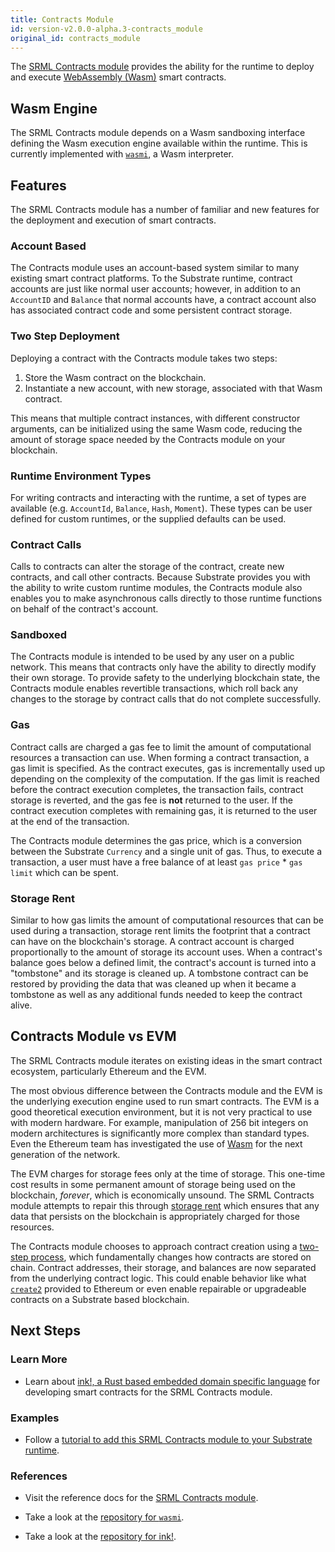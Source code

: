 ```yaml
---
title: Contracts Module
id: version-v2.0.0-alpha.3-contracts_module
original_id: contracts_module
---
```


The [SRML Contracts module](https://crates.parity.io/pallet_contracts/index.html)
provides the ability for the runtime to deploy and execute [WebAssembly
(Wasm)](https://webassembly.org/) smart contracts.

## Wasm Engine

The SRML Contracts module depends on a Wasm sandboxing interface defining the Wasm execution engine
available within the runtime. This is currently implemented with
[`wasmi`](https://github.com/paritytech/wasmi), a Wasm interpreter.

## Features

The SRML Contracts module has a number of familiar and new features for the deployment and execution
of smart contracts.

### Account Based

The Contracts module uses an account-based system similar to many existing smart contract platforms.
To the Substrate runtime, contract accounts are just like normal user accounts; however, in addition
to an `AccountID` and `Balance` that normal accounts have, a contract account also has associated
contract code and some persistent contract storage.

### Two Step Deployment

Deploying a contract with the Contracts module takes two steps:

1. Store the Wasm contract on the blockchain.
2. Instantiate a new account, with new storage, associated with that Wasm contract.

This means that multiple contract instances, with different constructor arguments, can be
initialized using the same Wasm code, reducing the amount of storage space needed by the Contracts
module on your blockchain.

### Runtime Environment Types

For writing contracts and interacting with the runtime, a set of types are available (e.g.
`AccountId`, `Balance`, `Hash`, `Moment`). These types can be user defined for custom runtimes, or
the supplied defaults can be used.

### Contract Calls

Calls to contracts can alter the storage of the contract, create new contracts, and call other
contracts. Because Substrate provides you with the ability to write custom runtime modules, the
Contracts module also enables you to make asynchronous calls directly to those runtime functions on
behalf of the contract's account.

### Sandboxed

The Contracts module is intended to be used by any user on a public network. This means that
contracts only have the ability to directly modify their own storage. To provide safety to the
underlying blockchain state, the Contracts module enables revertible transactions, which roll back
any changes to the storage by contract calls that do not complete successfully.

### Gas

Contract calls are charged a gas fee to limit the amount of computational resources a transaction
can use. When forming a contract transaction, a gas limit is specified. As the contract executes,
gas is incrementally used up depending on the complexity of the computation. If the gas limit is
reached before the contract execution completes, the transaction fails, contract storage is
reverted, and the gas fee is **not** returned to the user. If the contract execution completes with
remaining gas, it is returned to the user at the end of the transaction.

The Contracts module determines the gas price, which is a conversion between the Substrate
`Currency` and a single unit of gas. Thus, to execute a transaction, a user must have a free balance
of at least `gas price` * `gas limit` which can be spent.

### Storage Rent

Similar to how gas limits the amount of computational resources that can be used during a
transaction, storage rent limits the footprint that a contract can have on the blockchain's storage.
A contract account is charged proportionally to the amount of storage its account uses. When a
contract's balance goes below a defined limit, the contract's account is turned into a "tombstone"
and its storage is cleaned up. A tombstone contract can be restored by providing the data that was
cleaned up when it became a tombstone as well as any additional funds needed to keep the contract
alive.

## Contracts Module vs EVM

The SRML Contracts module iterates on existing ideas in the smart contract ecosystem, particularly
Ethereum and the EVM.

The most obvious difference between the Contracts module and the EVM is the underlying execution
engine used to run smart contracts. The EVM is a good theoretical execution environment, but it is
not very practical to use with modern hardware. For example, manipulation of 256 bit integers on modern
architectures is significantly more complex than standard types. Even the Ethereum team has
investigated the use of [Wasm](https://github.com/ewasm/design) for the next generation of the
network.

The EVM charges for storage fees only at the time of storage. This one-time cost results in some
permanent amount of storage being used on the blockchain, _forever_, which is economically unsound.
The SRML Contracts module attempts to repair this through [storage rent](#storage-rent) which
ensures that any data that persists on the blockchain is appropriately charged for those resources.

The Contracts module chooses to approach contract creation using a [two-step
process](#two-step-deployment), which fundamentally changes how contracts are stored on chain.
Contract addresses, their storage, and balances are now separated from the underlying contract
logic. This could enable behavior like what [`create2`](https://eips.ethereum.org/EIPS/eip-1014)
provided to Ethereum or even enable repairable or upgradeable contracts on a Substrate based
blockchain.

## Next Steps

### Learn More

- Learn about [ink!, a Rust based embedded domain specific
  language](conceptual/runtime/contracts/ink.md) for developing smart contracts for the SRML
  Contracts module.

### Examples

- Follow a [tutorial to add this SRML Contracts module to your Substrate
  runtime](tutorials/adding-a-module-to-your-runtime.md).

### References

- Visit the reference docs for the [SRML Contracts
  module](https://crates.parity.io/pallet_contracts/index.html).

- Take a look at the [repository for `wasmi`](https://github.com/paritytech/wasmi).

- Take a look at the [repository for ink!](https://github.com/paritytech/ink).
